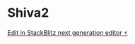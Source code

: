# Shiva2

[Edit in StackBlitz next generation editor ⚡️](https://stackblitz.com/~/github.com/shivesh122/Shiva2)